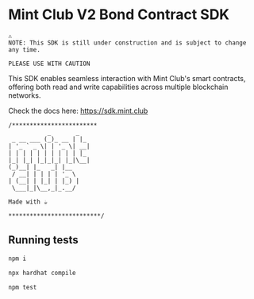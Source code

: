 # Mint Club V2 Bond Contract SDK

```
⚠️
NOTE: This SDK is still under construction and is subject to change any time.

PLEASE USE WITH CAUTION
```

This SDK enables seamless interaction with Mint Club's smart contracts, offering both read and write capabilities across multiple blockchain networks.

Check the docs here: https://sdk.mint.club

```
/************************
           _       _
 _ __ ___ (_)_ __ | |_
| '_ ` _ \| | '_ \| __|
| | | | | | | | | | |_
|_| |_| |_|_|_| |_|\__|
(_)__| |_   _| |__
 / __| | | | | '_ \
| (__| | |_| | |_) |
 \___|_|\__,_|_.__/

Made with ☕

**************************/
```

## Running tests

```bash
npm i

npx hardhat compile

npm test
```
